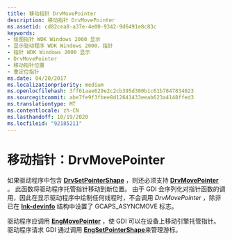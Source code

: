 ```yaml
---
title: 移动指针 DrvMovePointer
description: 移动指针 DrvMovePointer
ms.assetid: cd82cea8-a37e-4e00-9342-9d6491e8c83c
keywords:
- 绘图指针 WDK Windows 2000 显示
- 显示驱动程序 WDK Windows 2000，指针
- 指针 WDK Windows 2000 显示
- DrvMovePointer
- 移动指针位置
- 重定位指针
ms.date: 04/20/2017
ms.localizationpriority: medium
ms.openlocfilehash: 3ff61aae629e2c2cb395d300b1c61b7847834023
ms.sourcegitcommit: abe7fe9f3fbee8d12641433eeab623a4148ffed3
ms.translationtype: MT
ms.contentlocale: zh-CN
ms.lasthandoff: 10/19/2020
ms.locfileid: "92185211"
---
```

# <a name="moving-the-pointer-drvmovepointer"></a>移动指针：DrvMovePointer

如果驱动程序中包含 [**DrvSetPointerShape**](/windows/win32/api/winddi/nf-winddi-drvsetpointershape) ，则还必须支持 [**DrvMovePointer**](/windows/win32/api/winddi/nf-winddi-drvmovepointer) 。 此函数将驱动程序托管指针移动到新位置。 由于 GDI 会序列化对指针函数的调用，因此在显示驱动程序中绘制任何线程时，不会调用 *DrvMovePointer* ，除非已在 [**lnk-devinfo**](/windows/win32/api/winddi/ns-winddi-devinfo) 结构中设置了 GCAPS_ASYNCMOVE 标志。

驱动程序应调用 [**EngMovePointer**](/windows/win32/api/winddi/nf-winddi-engmovepointer) ，使 GDI 可以在设备上移动引擎托管指针。 驱动程序请求 GDI 通过调用 [**EngSetPointerShape**](/windows/win32/api/winddi/nf-winddi-engsetpointershape)来管理游标。

